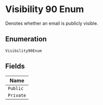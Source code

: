 
# Visibility 90 Enum

Denotes whether an email is publicly visible.

## Enumeration

`Visibility90Enum`

## Fields

| Name |
|  --- |
| `Public` |
| `Private` |

